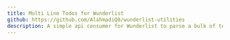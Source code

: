 ```yaml
---
title: Multi Line Todos for Wunderlist
github: https://github.com/AlahmadiQ8/wunderlist-utilities
description: A simple api consumer for Wunderlist to parse a bulk of text data into a list of tasks.
---
```

